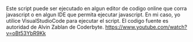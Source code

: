 Este script puede ser ejecutado en algun editor de codigo online que corra javascript o en algun IDE que permita ejecutar javascript. 
En mi caso, yo utilice VisualStudioCode para ejecutar el script. 
El codigo fuente es autoridad de Alvin Zablan de Coderbyte.
https://www.youtube.com/watch?v=oBt53YbR9Kk
